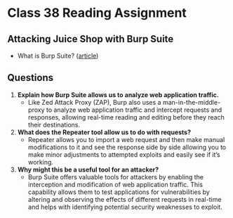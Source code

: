 # Class 38 Reading Assignment

## Attacking Juice Shop with Burp Suite 
- What is Burp Suite? ([article](https://www.technipages.com/what-is-burp-suite))

## Questions
1. **Explain how Burp Suite allows us to analyze web application traffic.**
    - Like Zed Attack Proxy (ZAP), Burp also uses a man-in-the-middle-proxy to analyze web application traffic and intercept requests and responses, allowing real-time reading and editing before they reach their destinations. 
2. **What does the Repeater tool allow us to do with requests?** 
    - Repeater allows you to import a web request and then make manual modifications to it and see the response side by side allowing you to make minor adjustments to attempted exploits and easily see if it’s working.
3. **Why might this be a useful tool for an attacker?**
    - Burp Suite offers valuable tools for attackers by enabling the interception and modification of web application traffic. This capability allows them to test applications for vulnerabilities by altering and observing the effects of different requests in real-time and helps with identifying potential security weaknesses to exploit.